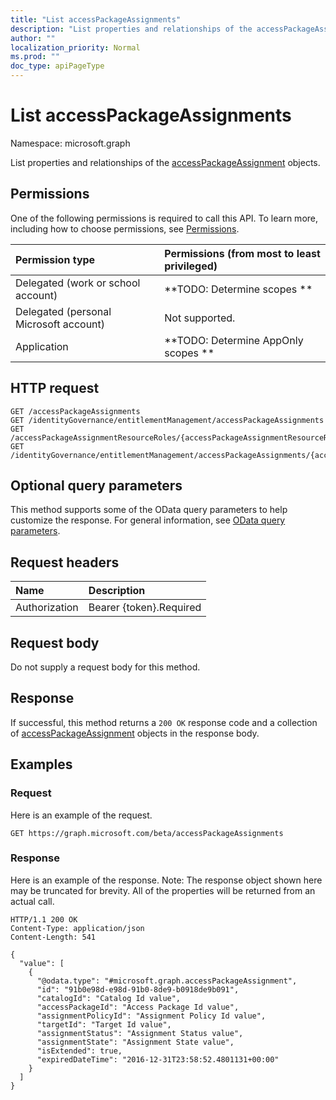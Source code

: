 ```yaml
---
title: "List accessPackageAssignments"
description: "List properties and relationships of the accessPackageAssignment objects."
author: ""
localization_priority: Normal
ms.prod: ""
doc_type: apiPageType
---
```


# List accessPackageAssignments

Namespace: microsoft.graph

List properties and relationships of the [accessPackageAssignment](../resources/accesspackageassignment.md) objects.

## Permissions
One of the following permissions is required to call this API. To learn more, including how to choose permissions, see [Permissions](/concepts/permissions-reference.md).

|Permission type|Permissions (from most to least privileged)|
|:---|:---|
|Delegated (work or school account)|**TODO: Determine scopes **|
|Delegated (personal Microsoft account)|Not supported.|
|Application|**TODO: Determine AppOnly scopes **|

## HTTP request
<!-- {
  "blockType": "ignored"
}
-->
``` http
GET /accessPackageAssignments
GET /identityGovernance/entitlementManagement/accessPackageAssignments
GET /accessPackageAssignmentResourceRoles/{accessPackageAssignmentResourceRolesId}/accessPackageAssignments
GET /identityGovernance/entitlementManagement/accessPackageAssignments/{accessPackageAssignmentId}/accessPackageAssignmentResourceRoles/{accessPackageAssignmentResourceRoleId}/accessPackageAssignments
```

## Optional query parameters
This method supports some of the OData query parameters to help customize the response. For general information, see [OData query parameters](/graph/query-parameters).

## Request headers
|Name|Description|
|:---|:---|
|Authorization|Bearer {token}.Required|

## Request body
Do not supply a request body for this method.

## Response
If successful, this method returns a `200 OK` response code and a collection of [accessPackageAssignment](../resources/accesspackageassignment.md) objects in the response body.

## Examples

### Request
Here is an example of the request.
<!-- {
  "blockType": "request",
  "name": "get_accesspackageassignment"
}
-->
``` http
GET https://graph.microsoft.com/beta/accessPackageAssignments
```

### Response
Here is an example of the response. Note: The response object shown here may be truncated for brevity. All of the properties will be returned from an actual call.
<!-- {
  "blockType": "response",
  "truncated": true,
  "@odata.type": "collection(microsoft.graph.accesspackageassignment)"
}
-->
``` http
HTTP/1.1 200 OK
Content-Type: application/json
Content-Length: 541

{
  "value": [
    {
      "@odata.type": "#microsoft.graph.accessPackageAssignment",
      "id": "91b0e98d-e98d-91b0-8de9-b0918de9b091",
      "catalogId": "Catalog Id value",
      "accessPackageId": "Access Package Id value",
      "assignmentPolicyId": "Assignment Policy Id value",
      "targetId": "Target Id value",
      "assignmentStatus": "Assignment Status value",
      "assignmentState": "Assignment State value",
      "isExtended": true,
      "expiredDateTime": "2016-12-31T23:58:52.4801131+00:00"
    }
  ]
}
```


